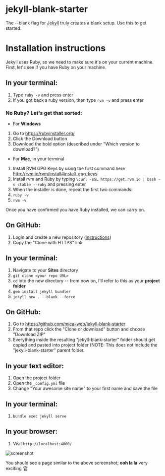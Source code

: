 # jekyll-blank-starter
The --blank flag for [Jekyll](https://jekyllrb.com/) truly creates a blank setup. Use this to get started.

# Installation instructions
Jekyll uses Ruby, so we need to make sure it's on your current machine. First, let's see if you have Ruby on your machine.

## In your terminal:

1. Type `ruby -v` and press enter
1. If you got back a ruby version, then type `rvm -v` and press enter

### No Ruby? Let's get that sorted:

- For **Windows**
 1. Go to https://rubyinstaller.org/
 1. Click the Download button
 1. Download the bold option (described under "Which version to download?")

- For **Mac**, in your terminal
 1. Install RVM GPG Keys by using the first command here http://rvm.io/rvm/install#install-gpg-keys
 1. Install rvm and Ruby by typing
`\curl -sSL https://get.rvm.io | bash -s stable --ruby`
and pressing enter
 1. When the installer is done, repeat the first two commands:
   1. `ruby -v`
   1. `rvm -v`

Once you have confirmed you have Ruby installed, we can carry on.

## On GitHub:

1. Login and create a new repository ([instructions](https://help.github.com/articles/create-a-repo/))
1. Copy the "Clone with HTTPS" link

## In your terminal:

1. Navigate to your **Sites** directory
1. `git clone <your repo URL>`
1. `cd` into the new directory -- from now on, I'll refer to this as your **project folder**
1. `gem install jekyll bundler`
1. `jekyll new . --blank --force`

## On GitHub:

1. Go to https://github.com/mica-web/jekyll-blank-starter
1. From that repo click the "Clone or download" button and choose "Download ZIP"
1. Everything inside the resulting "jekyll-blank-starter" folder should get copied and pasted into project folder (NOTE: This does not include the "jekyll-blank-starter" parent folder.

## In your text editor:

1. Open the project folder
1. Open the `_config.yml` file
1. Change "Your awesome site name" to your first name and save the file

## In your terminal:
1. `bundle exec jekyll serve`

## In your browser:
1. Visit `http://localhost:4000/`

![screenshot](https://trello-attachments.s3.amazonaws.com/5b311619fe69ce00b6e7e155/5b83056971208404ff3bfa74/6a4bb824603cad7d89b2a13891b4c8b6/starter_page.png) 

You should see a page similar to the above screenshot; **ooh la la** very exciting :trophy:


